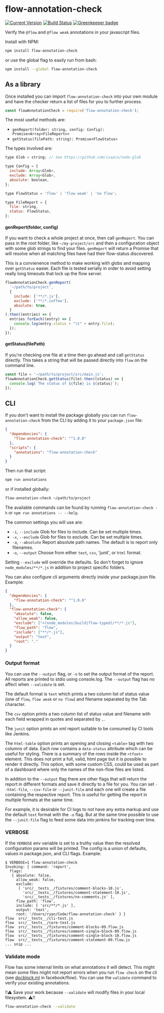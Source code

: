 # flow-annotation-check

[![Current Version](https://img.shields.io/npm/v/flow-annotation-check.svg)](https://www.npmjs.com/package/flow-annotation-check) [![Build Status](https://travis-ci.org/ryan953/flow-annotation-check.svg?branch=master)](https://travis-ci.org/ryan953/flow-annotation-check) [![Greenkeeper badge](https://badges.greenkeeper.io/ryan953/flow-annotation-check.svg)](https://greenkeeper.io/)

Verify the `@flow` and `@flow weak` annotations in your javascript files.

Install with NPM:

```bash
npm install flow-annotation-check
```

or use the global flag to easily run from bash:

```bash
npm install --global flow-annotation-check
```

## As a library

Once installed you can import `flow-annotation-check` into your own module and have the checker return a list of files for you to further process.

```javascript
const flowAnnotationCheck = require('flow-annotation-check');
```

The most useful methods are:

- `genReport(folder: string, config: Config): Promise<Array<FileReport>>`
- `getStatus(filePath: string): Promise<FlowStatus>`

The types involved are:

```javascript
type Glob = string; // See https://github.com/isaacs/node-glob

type Config = {
  include: Array<Glob>,
  exclude: Array<Glob>,
  absolute: boolean,
};

type FlowStatus = 'flow' | 'flow weak' | 'no flow';

type FileReport = {
  file: string,
  status: FlowStatus,
};
```

#### genReport(folder, config)

If you want to check a whole project at once, then call `genReport`. You can pass in the root folder, like `~/my-project/src` and then a configuration object with some glob strings to find your files. `genReport` will return a Promise that will resolve when all matching files have had their flow-status discovered.

This is a convienence method to make working with globs and mapping over `getStatus` easier. Each file is tested serially in order to avoid setting really long timeouts that lock up the flow server.

```javascript
flowAnnotationCheck.genReport(
  '~/path/to/project',
  {
    include: ['**/*.js'],
    exclude: ['**/*.coffee'],
    absolute: true,
  }
).then((entries) => {
  entries.forEach((entry) => {
    console.log(entry.status + "\t" + entry.file);
  });
});
```

#### getStatus(filePath)

If you're checking one file at a time then go ahead and call `getStatus` directly. This takes a string that will be passed directly into `flow` on the command line.

```javascript
const file = '~/path/to/project/src/main.js';
flowAnnotationCheck.getStatus(file).then((status) => {
  console.log(`The status of ${file} is ${status}`);
});
```

## CLI

If you don't want to install the package globally you can run `flow-annotation-check` from the CLI by adding it to your `package.json` file:

```json
{
  "dependencies": {
    "flow-annotation-check": "^1.0.0"
  },
  "scripts": {
    "annotations": "flow-annotation-check"
  }
}
```

Then run that script:

```bash
npm run annotations
```

or if installed globally:

```bash
flow-annotation-check ~/path/to/project
```

The available commands can be found by running `flow-annotation-check -h` or `npm run annotations -- --help`.

The common settings you will use are:

* `-i`, `--include`  Glob for files to include. Can be set multiple times.
* `-x`, `--exclude`  Glob for files to exclude. Can be set multiple times.
* `-a`, `--absolute` Report absolute path names. The default is to report only filenames.
* `-o`, `--output`   Choose from either `text`, `csv`, 'junit', or `html` format.

Setting `--exclude` will override the defaults. So don't forget to ignore `node_modules/**/*.js` in addition to project specific folders.

You can also configure cli arguments directly inside your package.json file. Example:

```json
{
  "dependencies": {
    "flow-annotation-check": "^1.0.0"
  },
  "flow-annotation-check": {
    "absolute": false,
    "allow_weak": false,
    "exclude": ["+(node_modules|build|flow-typed)/**/*.js"],
    "flow_path": "flow",
    "include": ["**/*.js"],
    "output": "text",
    "root": "."
  }
}
```

### Output format

You can use the `--output` flag, or `-o` to set the output format of the report. All reports are printed to stdio using console.log. The `--output` flag has no affect when `--validate` is set.

The default format is `text` which prints a two column list of status value (one of `flow`, `flow weak` or `no flow`) and filename separated by the Tab character.

The `csv` option prints a two column list of status value and filename with each field wrapped in quotes and separated by `,`.

The `junit` option prints an xml report suitable to be consumed by CI tools like Jenkins.

The `html-table` option prints an opening and closing `<table>` tag with two columns of data. Each row contains a `data-status` attribute which can be useful for styling. There is a summary of the rows inside the `<tfoot>` element. This does not print a full, valid, html page but it is possible to render it directly. This option, with some custom CSS, could be used as part of a dashboard where only the names of the non-flow files are listed.

In addition to the `--output` flag there are other flags that will return the report in different formats and save it directly to a file for you. You can set `--html-file`, `--csv-file` or `--junit-file` and each one will create a file containing the respective report. This is useful for getting the report in multiple formats at the same time.

For example, it is desirable for CI logs to not have any extra markup and use the default `text` format with the `-o` flag. But at the same time possible to use the `--junit-file` flag to feed some data into jenkins for tracking over time.


### VERBOSE

If the `VERBOSE` env variable is set to a truthy value then the resolved configuration params will be printed. The config is a union of defaults, values in package.json, and CLI flags. Example:

```
$ VERBOSE=1 flow-annotation-check
Invoking: { command: 'report',
  flags:
   { absolute: false,
     allow_weak: false,
     exclude:
      [ 'src/__tests__/fixtures/comment-blocks-10.js',
        'src/__tests__/fixtures/comment-statement-10.js',
        'src/__tests__/fixtures/no-comments.js' ],
     flow_path: 'flow',
     include: [ 'src/**/*.js' ],
     output: 'text',
     root: '/Users/ryan/Code/flow-annotation-check' } }
flow  src/__tests__/cli-test.js
flow  src/__tests__/core-test.js
flow  src/__tests__/fixtures/comment-blocks-09.flow.js
flow  src/__tests__/fixtures/comment-single-block-09.flow.js
flow  src/__tests__/fixtures/comment-single-block-10.flow.js
flow  src/__tests__/fixtures/comment-statement-09.flow.js
... snip ...
```

### Validate mode

Flow has some internal limits on what annotations it will detect. This might mean some files might not report errors when you run `flow check` on the cli (see [docblock.ml](https://github.com/facebook/flow/blob/master/src/parsing/docblock.ml#L39-L101) in facebook/flow). You can use the `validate` command to verify your existing annotations.

:bangbang::warning: Save your work because `--validate` will modify files in your local filesystem. :warning::bangbang:

```bash
flow-annotation-check --validate
```

